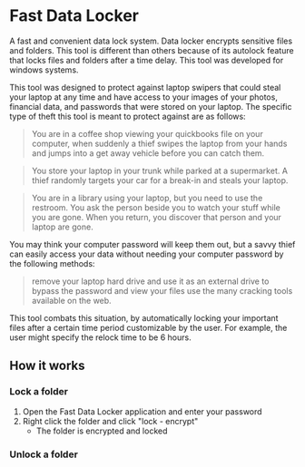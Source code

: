 # Fast Data Locker

A fast and convenient data lock system. Data locker encrypts sensitive files and folders.
This tool is different than others because of its autolock feature that locks files and folders after a time delay. 
This tool was developed for windows systems.

This tool was designed to protect against laptop swipers that could steal your laptop at any time and have access to your images of your photos, financial data, and passwords that were stored on your laptop. The specific type of theft this tool is meant to protect against are as follows:

> You are in a coffee shop viewing your quickbooks file on your computer, when suddenly a thief swipes the laptop from your hands and jumps into a get away vehicle before you can catch them.

> You store your laptop in your trunk while parked at a supermarket. A thief randomly targets your car for a break-in and steals your laptop.

> You are in a library using your laptop, but you need to use the restroom. You ask the person beside you to watch your stuff while you are gone. When you return, you discover that person and your laptop are gone.

You may think your computer password will keep them out, but a savvy thief can easily access your data without needing your computer password by the following methods:
> remove your laptop hard drive and use it as an external drive to bypass the password and view your files 
> use the many cracking tools available on the web.

This tool combats this situation, by automatically locking your important files after a certain time period customizable by the user. For example, the user might specify the relock time to be 6 hours.



## How it works
### Lock a folder
1. Open the Fast Data Locker application and enter your password
2. Right click the folder and click "lock - encrypt"
	* The folder is encrypted and locked

### Unlock a folder


